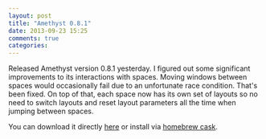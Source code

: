 ```yaml
---
layout: post
title: "Amethyst 0.8.1"
date: 2013-09-23 15:25
comments: true
categories: 
---
```


Released Amethyst version 0.8.1 yesterday. I figured out some significant
improvements to its interactions with spaces. Moving windows between spaces
would occasionally fail due to an unfortunate race condition. That's been
fixed. On top of that, each space now has its own set of layouts so no need to
switch layouts and reset layout parameters all the time when jumping between
spaces.

You can download it directly
[here](http://ianyh.com/amethyst/versions/Amethyst-0.8.1.zip) or install via
[homebrew cask](https://github.com/phinze/homebrew-cask).
